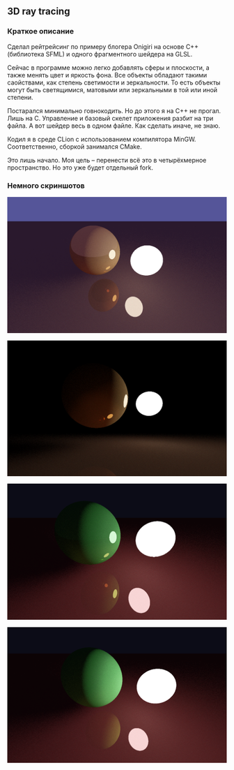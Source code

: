 ## 3D ray tracing

### Краткое описание

Сделал рейтрейсинг по примеру блогера Onigiri на основе C++ (библиотека SFML) и одного фрагментного шейдера на GLSL.

Сейчас в программе можно легко добавлять сферы и плоскости, а также менять цвет и яркость фона.
Все объекты обладают такими саойствами, как степень светимости и зеркальности.
То есть объекты могут быть светящимися, матовыми или зеркальными в той или иной степени.

Постарался минимально говнокодить. Но до этого я на C++ не прогал. Лишь на C.
Управление и базовый скелет приложения разбит на три файла. А вот шейдер весь в одном файле. Как сделать иначе, не знаю.

Кодил я в среде CLion с использованием компилятора MinGW. Соответственно, сборкой занимался CMake.

Это лишь начало. Моя цель – перенести всё это в четырёхмерное пространство. Но это уже будет отдельный fork.

### Немного скриншотов

![](/screenshots/screen1.png)

![](/screenshots/screen2.png)

![](/screenshots/screen3.png)

![](/screenshots/screen4.png)